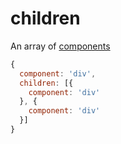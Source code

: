 # children

An array of [components](./component.md)

```js
{
  component: 'div',
  children: [{
    component: 'div'
  }, {
    component: 'div'
  }]
}
```
